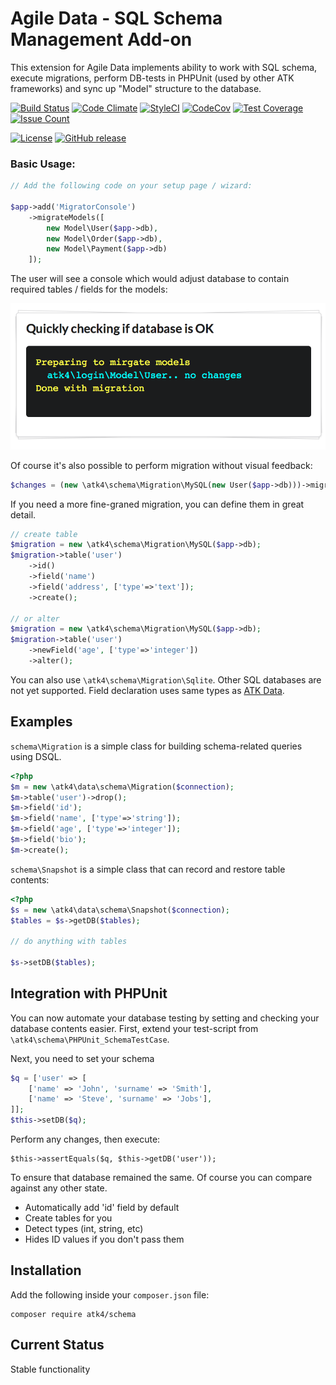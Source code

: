 # Agile Data - SQL Schema Management Add-on

This extension for Agile Data implements ability to work with SQL schema, execute migrations, perform DB-tests in PHPUnit (used by other ATK frameworks) and sync up "Model" structure to the database.

[![Build Status](https://travis-ci.org/atk4/schema.png?branch=develop)](https://travis-ci.org/atk4/schema)
[![Code Climate](https://codeclimate.com/github/atk4/schema/badges/gpa.svg)](https://codeclimate.com/github/atk4/schema)
[![StyleCI](https://styleci.io/repos/69662508/shield)](https://styleci.io/repos/69662508)
[![CodeCov](https://codecov.io/gh/atk4/schema/branch/develop/graph/badge.svg)](https://codecov.io/gh/atk4/schema)
[![Test Coverage](https://codeclimate.com/github/atk4/schema/badges/coverage.svg)](https://codeclimate.com/github/atk4/schema/coverage)
[![Issue Count](https://codeclimate.com/github/atk4/schema/badges/issue_count.svg)](https://codeclimate.com/github/atk4/schema)

[![License](https://poser.pugx.org/atk4/schema/license)](https://packagist.org/packages/atk4/schema)
[![GitHub release](https://img.shields.io/github/release/atk4/schema.svg?maxAge=2592000)](CHANGELOG.md)


### Basic Usage:

``` php
// Add the following code on your setup page / wizard:

$app->add('MigratorConsole')
    ->migrateModels([
        new Model\User($app->db), 
        new Model\Order($app->db),
        new Model\Payment($app->db)
    ]);
```

The user will see a console which would adjust database to contain required tables / fields for the models:

![migrator-console](docs/migrator-console.png)

Of course it's also possible to perform migration without visual feedback:

``` php
$changes = (new \atk4\schema\Migration\MySQL(new User($app->db)))->migrate();
```

If you need a more fine-graned migration, you can define them in great detail.

``` php
// create table
$migration = new \atk4\schema\Migration\MySQL($app->db);
$migration->table('user')
    ->id()
    ->field('name')
    ->field('address', ['type'=>'text']);
    ->create();

// or alter
$migration = new \atk4\schema\Migration\MySQL($app->db);
$migration->table('user')
    ->newField('age', ['type'=>'integer'])
    ->alter();
```

You can also use `\atk4\schema\Migration\Sqlite`. Other SQL databases are not yet supported. Field declaration uses same types as [ATK Data](https://github.com/atk4/data).

## Examples

`schema\Migration` is a simple class for building schema-related
queries using DSQL.

``` php
<?php
$m = new \atk4\data\schema\Migration($connection);
$m->table('user')->drop();
$m->field('id');
$m->field('name', ['type'=>'string']);
$m->field('age', ['type'=>'integer']);
$m->field('bio');
$m->create();
```

`schema\Snapshot` is a simple class that can record and restore
table contents:

``` php
<?php
$s = new \atk4\data\schema\Snapshot($connection);
$tables = $s->getDB($tables);

// do anything with tables

$s->setDB($tables);
```

## Integration with PHPUnit

You can now automate your database testing by setting and checking your
database contents easier. First, extend your test-script from
`\atk4\schema\PHPUnit_SchemaTestCase`. 

Next, you need to set your schema

``` php
$q = ['user' => [
    ['name' => 'John', 'surname' => 'Smith'],
    ['name' => 'Steve', 'surname' => 'Jobs'],
]];
$this->setDB($q);
```

Perform any changes, then execute:

```
$this->assertEquals($q, $this->getDB('user'));
```

To ensure that database remained the same. Of course you can compare
against any other state. 

- Automatically add 'id' field by default
- Create tables for you
- Detect types (int, string, etc)
- Hides ID values if you don't pass them

## Installation

Add the following inside your `composer.json` file:

``` console
composer require atk4/schema
```

## Current Status

Stable functionality

